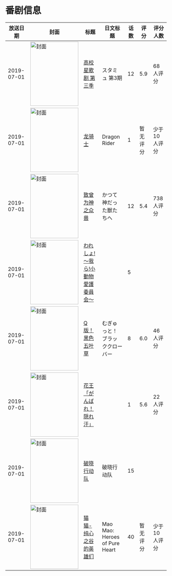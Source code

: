# 番剧信息

|放送日期|封面|标题|日文标题|话数|评分|评分人数|
|---|---|---|---|---|---|---|
|2019-07-01|<img src="//lain.bgm.tv/pic/cover/c/89/28/227390_BpZfs.jpg" alt="封面" style="width:150px;height:200px;object-fit:cover;">|[高校星歌剧 第三季](https://bangumi.tv/subject/227390)|スタミュ 第3期|12|5.9|68人评分|
|2019-07-01|<img src="//lain.bgm.tv/pic/cover/c/03/36/261386_qIzCD.jpg" alt="封面" style="width:150px;height:200px;object-fit:cover;">|[龙骑士](https://bangumi.tv/subject/261386)|Dragon Rider|1|暂无评分|少于10人评分|
|2019-07-01|<img src="//lain.bgm.tv/pic/cover/c/79/08/273879_cbrcR.jpg" alt="封面" style="width:150px;height:200px;object-fit:cover;">|[致曾为神之众兽](https://bangumi.tv/subject/273879)|かつて神だった獣たちへ|12|5.4|738人评分|
|2019-07-01|<img src="//lain.bgm.tv/pic/cover/c/b0/f1/285670_DZwPt.jpg" alt="封面" style="width:150px;height:200px;object-fit:cover;">|[われしょ!～我ら!小動物愛護委員会～](https://bangumi.tv/subject/285670)||5|||
|2019-07-01|<img src="//lain.bgm.tv/pic/cover/c/c5/b5/297745_q6rzp.jpg" alt="封面" style="width:150px;height:200px;object-fit:cover;">|[Q版！黑色五叶草](https://bangumi.tv/subject/297745)|むぎゅっと！ブラッククローバー|8|6.0|46人评分|
|2019-07-01|<img src="//lain.bgm.tv/pic/cover/c/29/f0/306940_qFupf.jpg" alt="封面" style="width:150px;height:200px;object-fit:cover;">|[花王「がんばれ！隠れ汗」](https://bangumi.tv/subject/306940)||1|5.6|22人评分|
|2019-07-01|<img src="//lain.bgm.tv/pic/cover/c/41/3c/309964_GeOw5.jpg" alt="封面" style="width:150px;height:200px;object-fit:cover;">|[破晓行动队](https://bangumi.tv/subject/309964)|破晓行动队|15|||
|2019-07-01|<img src="//lain.bgm.tv/pic/cover/c/fd/0e/331364_S2R3L.jpg" alt="封面" style="width:150px;height:200px;object-fit:cover;">|[猫猫-纯心之谷的英雄们](https://bangumi.tv/subject/331364)|Mao Mao: Heroes of Pure Heart|40|暂无评分|少于10人评分|
